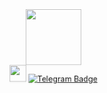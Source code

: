 <div id="header" align="center">
  <img src="https://i.giphy.com/media/v1.Y2lkPTc5MGI3NjExcmU2emJ4d280cG1xOHZtMW00dTlhYno5Y2EzMWwyazh3ZHhidDVqNSZlcD12MV9pbnRlcm5hbF9naWZfYnlfaWQmY3Q9dHM/Uaxj062PavgqZRhVkS/giphy.gif" width="100"/>
</div>
<div id="badges" align="center">
  <img src = "https://komarev.com/ghpvc/?username=qilnarq&style=flat-square&color=blue" "alt="/>
  <h1>
  hey there
  <img src="https://media.giphy.com/media/hvRJCLFzcasrR4ia7z/giphy.gif" width="30px"/>
</h1>
  <a href = "https://t.me/Ilnarq">
    <img src = "https://img.shields.io/badge/Telegram-blue?logo=Telegram&logoColor=white&style=for-the-badge" alt="Telegram Badge"/>
    </a>
</div>
